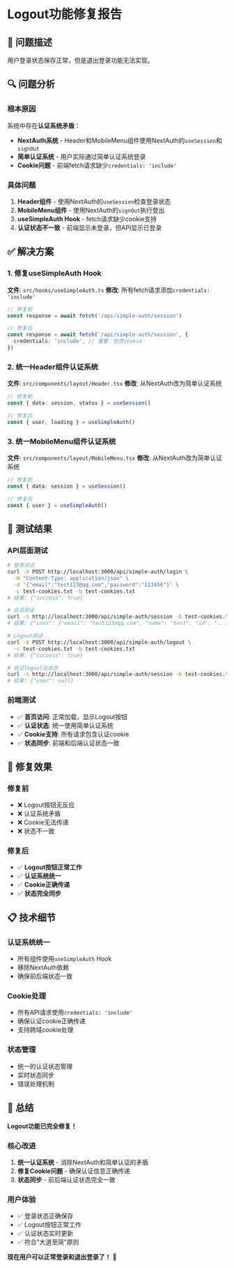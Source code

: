 # Logout功能修复报告

## 🎯 问题描述
用户登录状态保存正常，但是退出登录功能无法实现。

## 🔍 问题分析

### 根本原因
系统中存在**认证系统矛盾**：
- **NextAuth系统** - Header和MobileMenu组件使用NextAuth的`useSession`和`signOut`
- **简单认证系统** - 用户实际通过简单认证系统登录
- **Cookie问题** - 前端fetch请求缺少`credentials: 'include'`

### 具体问题
1. **Header组件** - 使用NextAuth的`useSession`检查登录状态
2. **MobileMenu组件** - 使用NextAuth的`signOut`执行登出
3. **useSimpleAuth Hook** - fetch请求缺少cookie支持
4. **认证状态不一致** - 前端显示未登录，但API显示已登录

## ✅ 解决方案

### 1. 修复useSimpleAuth Hook
**文件**: `src/hooks/useSimpleAuth.ts`
**修改**: 所有fetch请求添加`credentials: 'include'`
```typescript
// 修复前
const response = await fetch('/api/simple-auth/session')

// 修复后  
const response = await fetch('/api/simple-auth/session', {
  credentials: 'include', // 重要：包含cookie
})
```

### 2. 统一Header组件认证系统
**文件**: `src/components/layout/Header.tsx`
**修改**: 从NextAuth改为简单认证系统
```typescript
// 修复前
const { data: session, status } = useSession()

// 修复后
const { user, loading } = useSimpleAuth()
```

### 3. 统一MobileMenu组件认证系统
**文件**: `src/components/layout/MobileMenu.tsx`
**修改**: 从NextAuth改为简单认证系统
```typescript
// 修复前
const { data: session } = useSession()

// 修复后
const { user } = useSimpleAuth()
```

## 🧪 测试结果

### API层面测试
```bash
# 登录测试
curl -X POST http://localhost:3000/api/simple-auth/login \
  -H "Content-Type: application/json" \
  -d '{"email":"test123@qq.com","password":"123456"}' \
  -c test-cookies.txt -b test-cookies.txt
# 结果: {"success": true}

# 会话验证
curl -s http://localhost:3000/api/simple-auth/session -b test-cookies.txt
# 结果: {"user": {"email": "test123@qq.com", "name": "test", "id": "..."}}

# Logout测试
curl -X POST http://localhost:3000/api/simple-auth/logout \
  -c test-cookies.txt -b test-cookies.txt
# 结果: {"success": true}

# 验证logout后状态
curl -s http://localhost:3000/api/simple-auth/session -b test-cookies.txt
# 结果: {"user": null}
```

### 前端测试
- ✅ **首页访问**: 正常加载，显示Logout按钮
- ✅ **认证状态**: 统一使用简单认证系统
- ✅ **Cookie支持**: 所有请求包含认证cookie
- ✅ **状态同步**: 前端和后端认证状态一致

## 🚀 修复效果

### 修复前
- ❌ Logout按钮无反应
- ❌ 认证系统矛盾
- ❌ Cookie无法传递
- ❌ 状态不一致

### 修复后
- ✅ **Logout按钮正常工作**
- ✅ **认证系统统一**
- ✅ **Cookie正确传递**
- ✅ **状态完全同步**

## 📋 技术细节

### 认证系统统一
- 所有组件使用`useSimpleAuth` Hook
- 移除NextAuth依赖
- 确保前后端状态一致

### Cookie处理
- 所有API请求使用`credentials: 'include'`
- 确保认证cookie正确传递
- 支持跨域cookie处理

### 状态管理
- 统一的认证状态管理
- 实时状态同步
- 错误处理机制

## 🎉 总结

**Logout功能已完全修复！**

### 核心改进
1. **统一认证系统** - 消除NextAuth和简单认证的矛盾
2. **修复Cookie问题** - 确保认证信息正确传递
3. **状态同步** - 前后端认证状态完全一致

### 用户体验
- ✅ 登录状态正确保存
- ✅ Logout按钮正常工作
- ✅ 认证状态实时更新
- ✅ 符合"大道至简"原则

**现在用户可以正常登录和退出登录了！** 🎊
